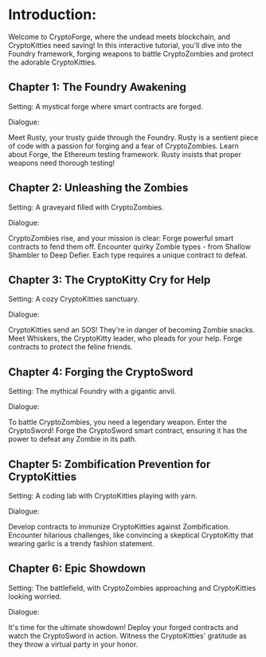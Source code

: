 # Introduction:
Welcome to CryptoForge, where the undead meets blockchain, and CryptoKitties need saving! In this interactive tutorial, you'll dive into the Foundry framework, forging weapons to battle CryptoZombies and protect the adorable CryptoKitties.

## Chapter 1: The Foundry Awakening
Setting: A mystical forge where smart contracts are forged.

Dialogue:

Meet Rusty, your trusty guide through the Foundry. Rusty is a sentient piece of code with a passion for forging and a fear of CryptoZombies.
Learn about Forge, the Ethereum testing framework. Rusty insists that proper weapons need thorough testing!
## Chapter 2: Unleashing the Zombies
Setting: A graveyard filled with CryptoZombies.

Dialogue:

CryptoZombies rise, and your mission is clear: Forge powerful smart contracts to fend them off.
Encounter quirky Zombie types - from Shallow Shambler to Deep Defier. Each type requires a unique contract to defeat.
## Chapter 3: The CryptoKitty Cry for Help
Setting: A cozy CryptoKitties sanctuary.

Dialogue:

CryptoKitties send an SOS! They're in danger of becoming Zombie snacks.
Meet Whiskers, the CryptoKitty leader, who pleads for your help. Forge contracts to protect the feline friends.
## Chapter 4: Forging the CryptoSword
Setting: The mythical Foundry with a gigantic anvil.

Dialogue:

To battle CryptoZombies, you need a legendary weapon. Enter the CryptoSword!
Forge the CryptoSword smart contract, ensuring it has the power to defeat any Zombie in its path.
## Chapter 5: Zombification Prevention for CryptoKitties
Setting: A coding lab with CryptoKitties playing with yarn.

Dialogue:

Develop contracts to immunize CryptoKitties against Zombification.
Encounter hilarious challenges, like convincing a skeptical CryptoKitty that wearing garlic is a trendy fashion statement.
## Chapter 6: Epic Showdown
Setting: The battlefield, with CryptoZombies approaching and CryptoKitties looking worried.

Dialogue:

It's time for the ultimate showdown! Deploy your forged contracts and watch the CryptoSword in action.
Witness the CryptoKitties' gratitude as they throw a virtual party in your honor.



